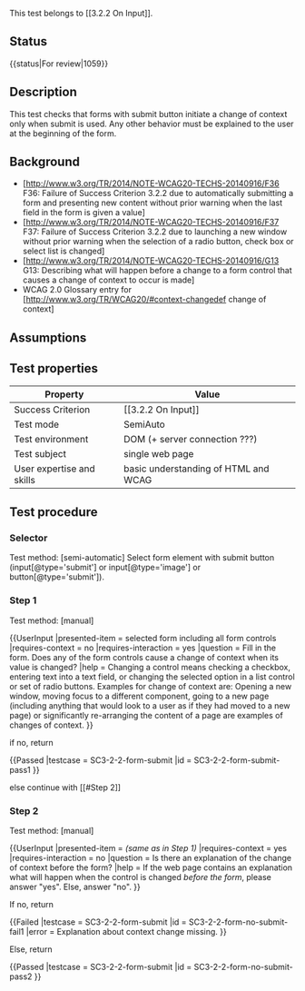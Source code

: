 This test belongs to [[3.2.2 On Input]].

## Status
{{status|For review|1059}}

## Description

This test checks that forms with submit button initiate a change of context only when submit is used. Any other behavior must be explained to the user at the beginning of the form.

## Background

- [http://www.w3.org/TR/2014/NOTE-WCAG20-TECHS-20140916/F36 F36: Failure of Success Criterion 3.2.2 due to automatically submitting a form and presenting new content without prior warning when the last field in the form is given a value]
- [http://www.w3.org/TR/2014/NOTE-WCAG20-TECHS-20140916/F37 F37: Failure of Success Criterion 3.2.2 due to launching a new window without prior warning when the selection of a radio button, check box or select list is changed]
- [http://www.w3.org/TR/2014/NOTE-WCAG20-TECHS-20140916/G13 G13: Describing what will happen before a change to a form control that causes a change of context to occur is made]
- WCAG 2.0 Glossary entry for [http://www.w3.org/TR/WCAG20/#context-changedef change of context]

## Assumptions


## Test properties

| Property         | Value
|------------------|----
|Success Criterion |[[3.2.2 On Input]]
|Test mode         |SemiAuto
|Test environment  |DOM (+ server connection ???)
|Test subject      |single web page
|User expertise and skills |basic understanding of HTML and WCAG


## Test procedure

### Selector
Test method: [semi-automatic]
Select form element with submit button (input[@type='submit'] or input[@type='image'] or button[@type='submit']).

### Step 1
Test method: [manual]

{{UserInput
|presented-item = selected form including all form controls
|requires-context = no
|requires-interaction = yes
|question = Fill in the form. Does any of the form controls cause a change of context when its value is changed?
|help = Changing a control means checking a checkbox, entering text into a text field, or changing the selected option in a list control or set of radio buttons. Examples for change of context are: Opening a new window, moving focus to a different component, going to a new page (including anything that would look to a user as if they had moved to a new page) or significantly re-arranging the content of a page are examples of changes of context.
}}

if no, return

{{Passed
|testcase = SC3-2-2-form-submit
|id = SC3-2-2-form-submit-pass1
}}

else continue with [[#Step 2]]

### Step 2
Test method: [manual]

{{UserInput
|presented-item = *(same as in Step 1)*
|requires-context = yes
|requires-interaction = no
|question = Is there an explanation of the change of context before the form?
|help = If the web page contains an explanation what will happen when the control is changed *before the form*, please answer "yes". Else, answer "no".
}}

If no, return

{{Failed
|testcase = SC3-2-2-form-submit
|id = SC3-2-2-form-no-submit-fail1
|error = Explanation about context change missing.
}}

Else, return

{{Passed
|testcase = SC3-2-2-form-submit
|id = SC3-2-2-form-no-submit-pass2
}}
